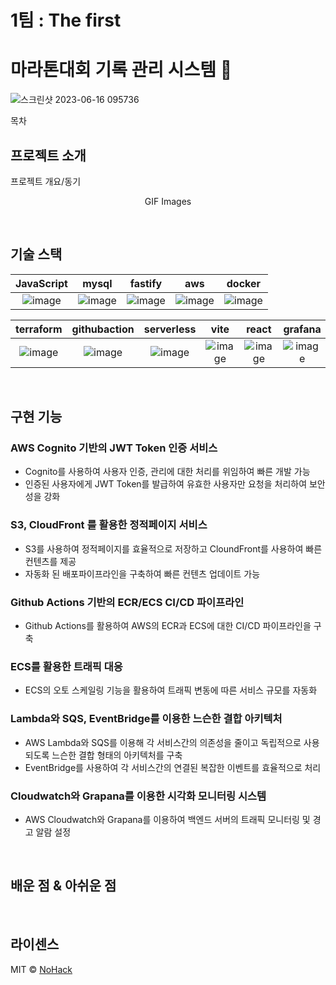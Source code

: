 # 1팀 : The first

# 마라톤대회 기록 관리 시스템 🏃

![스크린샷 2023-06-16 095736](https://github.com/cs-devops-bootcamp/devops-04-Final-Team1/assets/126463087/9ac0be0e-6643-413f-988d-10596a0a9fb9)

목차

## 프로젝트 소개

<p align="justify">
프로젝트 개요/동기
</p>

<p align="center">
GIF Images
</p>

<br>

## 기술 스택

|                                                  JavaScript                                                  |                                               mysql                                                |                                                fastify                                                 |                                                  aws                                                  |                                                docker                                                |
| :----------------------------------------------------------------------------------------------------------: | :------------------------------------------------------------------------------------------------: | :----------------------------------------------------------------------------------------------------: | :---------------------------------------------------------------------------------------------------: | :--------------------------------------------------------------------------------------------------: |
| ![image](https://img.shields.io/badge/Javascript-F7DF1E?style=for-the-badge&logo=javascript&logoColor=black) | ![image](https://img.shields.io/badge/MySQL-4479A1?style=for-the-badge&logo=mysql&logoColor=white) | ![image](https://img.shields.io/badge/Fastify-202020?style=for-the-badge&logo=fastify&logoColor=white) | ![image](https://img.shields.io/badge/AWS-232F3E?style=for-the-badge&logo=amazon-aws&logoColor=white) | ![image](https://img.shields.io/badge/Docker-2496ED?style=for-the-badge&logo=docker&logoColor=white) |

|                                                 terraform                                                  |                                                     githubaction                                                     |                                                  serverless                                                  |                                               vite                                               |                                               react                                                |                                                           grafana                                                           |
| :--------------------------------------------------------------------------------------------------------: | :------------------------------------------------------------------------------------------------------------------: | :----------------------------------------------------------------------------------------------------------: | :----------------------------------------------------------------------------------------------: | :------------------------------------------------------------------------------------------------: | :-------------------------------------------------------------------------------------------------------------------------: |
| ![image](https://img.shields.io/badge/Terraform-623CE4?style=for-the-badge&logo=terraform&logoColor=white) | ![image](https://img.shields.io/badge/GitHub_Actions-2088FF?style=for-the-badge&logo=github-actions&logoColor=white) | ![image](https://img.shields.io/badge/Serverless-FD5750?style=for-the-badge&logo=serverless&logoColor=white) | ![image](https://img.shields.io/badge/Vite-646CFF?style=for-the-badge&logo=vite&logoColor=white) | ![image](https://img.shields.io/badge/React-61DAFB?style=for-the-badge&logo=react&logoColor=black) | ![image](https://img.shields.io/badge/Grafana-F46800?style=for-the-badge&logo=grafana&logoColor=white) |

<br>

## 구현 기능

### AWS Cognito 기반의 JWT Token 인증 서비스

- Cognito를 사용하여 사용자 인증, 관리에 대한 처리를 위임하여 빠른 개발 가능
- 인증된 사용자에게 JWT Token를 발급하여 유효한 사용자만 요청을 처리하여 보안성을 강화

### S3, CloudFront 를 활용한 정적페이지 서비스

- S3를 사용하여 정적페이지를 효율적으로 저장하고 CloundFront를 사용하여 빠른 컨텐츠를 제공
- 자동화 된 배포파이프라인을 구축하여 빠른 컨텐츠 업데이트 가능

### Github Actions 기반의 ECR/ECS CI/CD 파이프라인

- Github Actions를 활용하여 AWS의 ECR과 ECS에 대한 CI/CD 파이프라인을 구축

### ECS를 활용한 트래픽 대응

- ECS의 오토 스케일링 기능을 활용하여 트래픽 변동에 따른 서비스 규모를 자동화

### Lambda와 SQS, EventBridge를 이용한 느슨한 결합 아키텍처

- AWS Lambda와 SQS를 이용해 각 서비스간의 의존성을 줄이고 독립적으로 사용되도록 느슨한 결합 형태의 아키텍처를 구축
- EventBridge를 사용하여 각 서비스간의 연결된 복잡한 이벤트를 효율적으로 처리

### Cloudwatch와 Grapana를 이용한 시각화 모니터링 시스템

- AWS Cloudwatch와 Grapana를 이용하여 백엔드 서버의 트래픽 모니터링 및 경고 알람 설정

<br>

## 배운 점 & 아쉬운 점

<p align="justify">

</p>

<br>

## 라이센스

MIT &copy; [NoHack](mailto:lbjp114@gmail.com)

<!-- Stack Icon Refernces -->

[js]: /images/stack/javascript.svg
[ts]: /images/stack/typescript.svg
[react]: /images/stack/react.svg
[node]: /images/stack/node.svg
